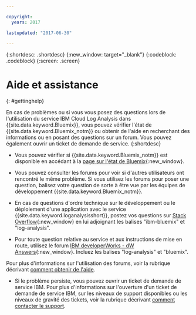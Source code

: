```yaml
---

copyright:
  years: 2017

lastupdated: "2017-06-30"

---
```



{:shortdesc: .shortdesc}
{:new_window: target="_blank"}
{:codeblock: .codeblock}
{:screen: .screen}


# Aide et assistance
{: #gettinghelp}

En cas de problèmes ou si vous vous posez des questions lors de l'utilisation du service IBM Cloud Log Analysis dans {{site.data.keyword.Bluemix}}, vous pouvez vérifier
l'état de {{site.data.keyword.Bluemix_notm}} ou obtenir de l'aide en recherchant des informations ou en posant des questions sur un forum. Vous pouvez également ouvrir un ticket de demande de service.
{:shortdesc}

* Vous pouvez vérifier si {{site.data.keyword.Bluemix_notm}} est disponible en accédant à la [page sur l'état de Bluemix](https://developer.ibm.com/bluemix/support/#status){:new_window}.

* Vous pouvez consulter les forums pour voir si d'autres utilisateurs ont rencontré le même problème. Si vous utilisez les forums pour poser une question, balisez votre question de sorte à être vue par les équipes de développement {{site.data.keyword.Bluemix_notm}}.
<!--Insert the appropriate Stack Overflow tag for your service for <service_keyword> in URL and text below:  -->
  * En cas de questions d'ordre technique sur le développement ou le déploiement d'une application avec le service {{site.data.keyword.loganalysisshort}}, postez vos questions sur
[Stack Overflow](http://stackoverflow.com/search?q=log-analysis+ibm-bluemix){:new_window} en lui adjoignant les balises "ibm-bluemix" et "log-analysis".
<!--Insert the appropriate dW Answers tag for your service for <service_keyword> in URL below:  -->
  * Pour toute question relative au service et aux instructions de mise en route, utilisez le forum
[IBM developerWorks - dW Answers](https://developer.ibm.com/answers/topics/log-analysis/?smartspace=bluemix){:new_window}. Incluez
les balises "log-analysis" et "bluemix".

Pour plus d'informations sur l'utilisation des forums, voir la rubrique décrivant [comment obtenir de l'aide](https://www.{DomainName}/docs/support/index.html#getting-help).

* Si le problème persiste, vous pouvez ouvrir un ticket de demande de service IBM. Pour plus d'informations sur l'ouverture d'un ticket de demande de service IBM, sur les niveaux de support disponibles ou les niveaux de gravité des tickets, voir la rubrique décrivant [comment contacter le support](https://www.{DomainName}/docs/support/index.html#contacting-support).

